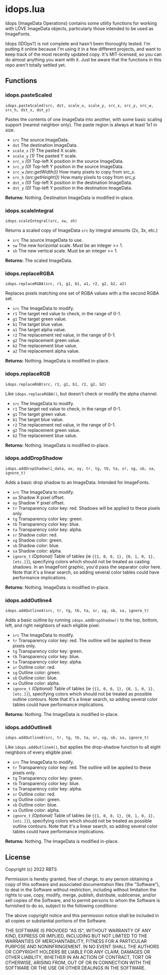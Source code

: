 # idops.lua

Idops (ImageData Operations) contains some utility functions for working with LÖVE ImageData objects, particularly those intended to be used as ImageFonts.

Idops (IDOps?) is not complete and hasn't been thoroughly tested. I'm putting it online because I'm using it in a few different projects, and want to keep track of the most recently updated copy. It's MIT-licensed, so you can do almost anything you want with it. Just be aware that the functions in this repo aren't totally settled yet.


## Functions

### idops.pasteScaled

`idops.pasteScaled(src, dst, scale_x, scale_y, src_x, src_y, src_w, src_h, dst_x, dst_y)`

Pastes the contents of one ImageData into another, with some basic scaling support (nearest neighbor only). The paste region is always at least 1x1 in size.

* `src` The source ImageData.
* `dst` The destination ImageData.
* `scale_x` *(1)* The pasted X scale.
* `scale_y` *(1)* The pasted Y scale.
* `src_x` *(0)* Top-left X position in the source ImageData.
* `src_y` *(0)* Top-left Y position in the source ImageData.
* `src_w` *(src:getWidth())* How many pixels to copy from src_x.
* `src_h` *(src:getHeight())* How many pixels to copy from src_y.
* `dst_x` *(0)* Top-left X position in the destination ImageData.
* `dst_y` *(0)* Top-left Y position in the destination ImageData.

**Returns:** Nothing. Destination ImageData is modified in-place.


### idops.scaleIntegral

`idops.scaleIntegral(src, sw, sh)`

Returns a scaled copy of ImageData `src` by integral amounts (2x, 3x, etc.)

* `src` The source ImageData to use.
* `sw` The new horizontal scale. Must be an integer >= 1.
* `sh` The new vertical scale. Must be an integer >= 1.

**Returns:** The scaled ImageData.


### idops.replaceRGBA

`idops.replaceRGBA(src, r1, g1, b1, a1, r2, g2, b2, a2)`

Replaces pixels matching one set of RGBA values with a the second RGBA set.

* `src` The ImageData to modify.
* `r1` The target red value to check, in the range of 0-1.
* `g1` The target green value.
* `b1` The target blue value.
* `a1` The target alpha value.
* `r2` The replacement red value, in the range of 0-1.
* `g2` The replacement green value.
* `b2` The replacement blue value.
* `a2` The replacement alpha value.

**Returns:** Nothing. ImageData is modified in-place.


### idops.replaceRGB

`idops.replaceRGB(src, r1, g1, b1, r2, g2, b2)`

Like `idops.replaceRGBA()`, but doesn't check or modify the alpha channel.

* `src` The ImageData to modify.
* `r1` The target red value to check, in the range of 0-1.
* `g1` The target green value.
* `b1` The target blue value.
* `r2` The replacement red value, in the range of 0-1.
* `g2` The replacement green value.
* `b2` The replacement blue value.

**Returns:** Nothing. ImageData is modified in-place.


### idops.addDropShadow

`idops.addDropShadow(i_data, ox, oy, tr, tg, tb, ta, sr, sg, sb, sa, ignore_t)`

Adds a basic drop shadow to an ImageData. Intended for ImageFonts.

* `src` The ImageData to modify.
* `ox` Shadow X pixel offset.
* `oy` Shadow Y pixel offset.
* `tr` Transparency color key: red. Shadows will be applied to these pixels only.
* `tg` Transparency color key: green.
* `tb` Transparency color key: blue.
* `ta` Transparency color key: alpha.
* `sr` Shadow color: red.
* `sg` Shadow color: green.
* `sb` Shadow color: blue.
* `sa` Shadow color: alpha.
* `ignore_t` *(Optional)* Table of tables (ie `{{1, 0, 0, 1}, {0, 1, 0, 1}, [etc.]}`), specifying colors which should not be treated as casting shadows. In an ImageFont graphic, you'd pass the separator color here. Note that it's a linear search, so adding several color tables could have performance implications.

**Returns:** Nothing. ImageData is modified in-place.


### idops.addOutline4

`idops.addOutline4(src, tr, tg, tb, ta, sr, sg, sb, sa, ignore_t)`

Adds a basic outline by running `idops.addDropShadow()` to the top, bottom, left, and right neighbors of each eligible pixel.

* `src` The ImageData to modify.
* `tr` Transparency color key: red. The outline will be applied to these pixels only.
* `tg` Transparency color key: green.
* `tb` Transparency color key: blue.
* `ta` Transparency color key: alpha.
* `sr` Outline color: red.
* `sg` Outline color: green.
* `sb` Outline color: blue.
* `sa` Outline color: alpha.
* `ignore_t` *(Optional)* Table of tables (ie `{{1, 0, 0, 1}, {0, 1, 0, 1}, [etc.]}`), specifying colors which should not be treated as possible outline contours. Note that it's a linear search, so adding several color tables could have performance implications.

**Returns:** Nothing. The ImageData is modified in-place.


### idops.addOutline8

`idops.addOutline8(src, tr, tg, tb, ta, sr, sg, sb, sa, ignore_t)`

Like `idops.addOutline4()`, but applies the drop-shadow function to all eight neighbors of every eligible pixel.

* `src` The ImageData to modify.
* `tr` Transparency color key: red. The outline will be applied to these pixels only.
* `tg` Transparency color key: green.
* `tb` Transparency color key: blue.
* `ta` Transparency color key: alpha.
* `sr` Outline color: red.
* `sg` Outline color: green.
* `sb` Outline color: blue.
* `sa` Outline color: alpha.
* `ignore_t` *(Optional)* Table of tables (ie `{{1, 0, 0, 1}, {0, 1, 0, 1}, [etc.]}`), specifying colors which should not be treated as possible outline contours. Note that it's a linear search, so adding several color tables could have performance implications.

**Returns:** Nothing. The ImageData is modified in-place.


## License

Copyright (c) 2022 RBTS

Permission is hereby granted, free of charge, to any person obtaining a copy
of this software and associated documentation files (the "Software"), to deal
in the Software without restriction, including without limitation the rights
to use, copy, modify, merge, publish, distribute, sublicense, and/or sell
copies of the Software, and to permit persons to whom the Software is
furnished to do so, subject to the following conditions:

The above copyright notice and this permission notice shall be included in all
copies or substantial portions of the Software.

THE SOFTWARE IS PROVIDED "AS IS", WITHOUT WARRANTY OF ANY KIND, EXPRESS OR
IMPLIED, INCLUDING BUT NOT LIMITED TO THE WARRANTIES OF MERCHANTABILITY,
FITNESS FOR A PARTICULAR PURPOSE AND NONINFRINGEMENT. IN NO EVENT SHALL THE
AUTHORS OR COPYRIGHT HOLDERS BE LIABLE FOR ANY CLAIM, DAMAGES OR OTHER
LIABILITY, WHETHER IN AN ACTION OF CONTRACT, TORT OR OTHERWISE, ARISING FROM,
OUT OF OR IN CONNECTION WITH THE SOFTWARE OR THE USE OR OTHER DEALINGS IN THE
SOFTWARE.


